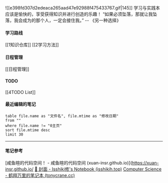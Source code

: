 ![[e398fd307d2edeaca265aad47e92988f475433767.gif|145]]
    学习与实践本应该是愉快的，享受获得知识并进行创造的乐趣！
    “如果必须坠落，那就让我坠落，我会成为的那个人，一定会接住我。” -- 《另一种选择》
#### 学习路线
[[1知识仓库]]
[[2学习方法]]
#### 日程管理
[[日程管理]]
#### TODO
[[4TODO List]]

#### 最近编辑的笔记
```dataview 
table file.name as "文件名", file.mtime as "修改日期"
from ""
where file.name != "0主页"
sort file.mtime desc
limit 30
```

---

#### 笔记参考
[咸鱼暄的代码空间！ - 咸鱼暄的代码空间 (xuan-insr.github.io)](https://xuan-insr.github.io/
[💠 封面 - Isshiki修's Notebook (isshikih.top)](https://note.isshikih.top/)
[Computer Science - 鹤翔万里的笔记本 (tonycrane.cc)](https://note.tonycrane.cc/cs/)

